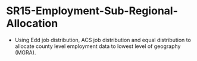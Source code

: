 # SR15-Employment-Sub-Regional-Allocation
- Using Edd job distribution, ACS job distribution and equal distribution to allocate county level employment data to lowest level of geography (MGRA).
